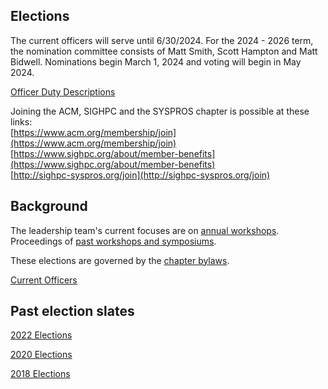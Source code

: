 ## Elections

The current officers will serve until 6/30/2024. For the 2024 - 2026 term, the nomination committee consists of Matt Smith, Scott Hampton and Matt Bidwell. Nominations begin March 1, 2024 and voting will begin in May 2024.

[Officer Duty Descriptions](https://github.com/SIGHPC-SYSPROS/OrganizationalDocs/blob/master/SIGHPCSystemsBylaws.md#article-v-duties-of-officers)

Joining the ACM, SIGHPC and the SYSPROS chapter is possible at these links:  
[https://www.acm.org/membership/join](https://www.acm.org/membership/join)  
[https://www.sighpc.org/about/member-benefits](https://www.sighpc.org/about/member-benefits)  
[http://sighpc-syspros.org/join](http://sighpc-syspros.org/join)

## Background

The leadership team's current focuses are on [annual workshops](UpcomingActivities.md). Proceedings of [past workshops and symposiums](PastActivities.md).

These elections are governed by the [chapter bylaws](https://github.com/SIGHPC-SYSPROS/OrganizationalDocs/blob/master/SIGHPCSystemsBylaws.md#article-xi-amendment-and-election-procedures).

[Current Officers](SIGHPCSystemsOfficers.md)

## Past election slates

[2022 Elections](2022Candidates.md)

[2020 Elections](2020Candidates.md)

[2018 Elections](2018Candidates.md)
